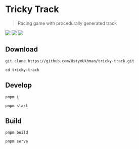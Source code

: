 # Tricky Track

> Racing game with procedurally generated track

![](https://img.shields.io/github/deployments/UstymUkhman/tricky-track/github-pages?style=flat-square)
![](https://img.shields.io/github/package-json/v/UstymUkhman/tricky-track?color=orange&style=flat-square)
![](https://img.shields.io/github/license/UstymUkhman/tricky-track?color=lightgrey&style=flat-square)

<!-- [![](./public/preview.jpg)](https://ustymukhman.github.io/tricky-track/dist) -->

## Download

`git clone https://github.com/UstymUkhman/tricky-track.git`

`cd tricky-track`

## Develop

`pnpm i`

`pnpm start`

## Build

`pnpm build`

`pnpm serve`
